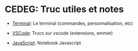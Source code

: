 # CEDEG: Truc utiles et notes

- [Terminal](./terminal/README.md): Le terminal (commandes, personnalisation, etc)

- [VSCode](./vscode/README.md): Trucs sur vscode (extensions, emmet)

- [JavaScript](./javascript): Notebook Javascript